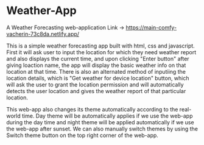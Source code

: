 # Weather-App
A Weather Forecasting web-application
 Link -> https://main-comfy-vacherin-73c8da.netlify.app/

 This is a simple weather forecasting app built with html, css and javascript.
 First it will ask user to input the location for which they need weather report and 
 also displays the current time, and upon clicking "Enter button" after giving loaction 
 name, the app will display the basic weather info on that location at that time. There 
 is also an alternated method of inputiing the location details, which is "Get weather 
 for device location" button, which will ask the user to grant the location permission 
 and will automatically detects the user location and gives the weather report of that 
 particular location.

 This web-app also changes its theme automatically according to the real-world time. Day 
 theme will be automatically applies if we use the web-app during the day time and night 
 theme will be applied automatically if we use the web-app after sunset. We can also manually 
 switch themes by using the Switch theme button on the top right corner of the web-app.
